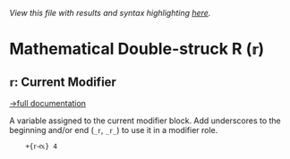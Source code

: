 *View this file with results and syntax highlighting [here](https://mlochbaum.github.io/BQN/help/currentmodifier.html).*

# Mathematical Double-struck R (`𝕣`)

## `𝕣`: Current Modifier
[→full documentation](../doc/block.md#self-reference)

A variable assigned to the current modifier block. Add underscores to the beginning and/or end (`_𝕣`, `_𝕣_`) to use it in a modifier role.

        +{𝕣⊣𝕩} 4
